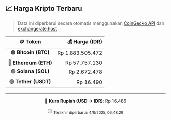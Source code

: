 

<!-- HARGA_KRIPTO -->
## 📈 Harga Kripto Terbaru

> Data ini diperbarui secara otomatis menggunakan [CoinGecko API](https://www.coingecko.com/) dan [exchangerate.host](https://exchangerate.host/)

<div align="center">

| 🪙 Token | 💰 Harga (IDR) |
|:------:|---------------:|
| 🟠 **Bitcoin (BTC)**   | Rp 1.883.505.472 |
| 🔵 **Ethereum (ETH)**  | Rp 57.757.130 |
| 🟣 **Solana (SOL)**    | Rp 2.672.478 |
| 🟢 **Tether (USDT)**   | Rp 16.490 |

---

💱 **Kurs Rupiah (USD → IDR)**: Rp 16.486

🕒 <sub>Terakhir diperbarui: 4/8/2025, 06.48.29</sub>

</div>
<!-- /HARGA_KRIPTO -->